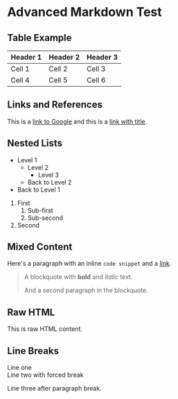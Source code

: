 # Advanced Markdown Test

## Table Example

| Header 1 | Header 2 | Header 3 |
|----------|----------|----------|
| Cell 1   | Cell 2   | Cell 3   |
| Cell 4   | Cell 5   | Cell 6   |

## Links and References

This is a [link to Google](https://google.com) and this is a [link with title](https://example.com "Example Site").

## Nested Lists

- Level 1
  - Level 2
    - Level 3
  - Back to Level 2
- Back to Level 1

1. First
   1. Sub-first
   2. Sub-second
2. Second

## Mixed Content

Here's a paragraph with an inline `code snippet` and a [link](https://example.com).

> A blockquote with **bold** and *italic* text.
> 
> And a second paragraph in the blockquote.

## Raw HTML

<div class="custom-class">
  <p>This is raw HTML content.</p>
</div>

## Line Breaks

Line one  
Line two with forced break

Line three after paragraph break.